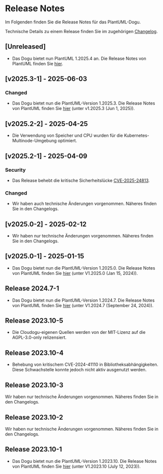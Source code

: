 # Release Notes

Im Folgenden finden Sie die Release Notes für das PlantUML-Dogu. 

Technische Details zu einem Release finden Sie im zugehörigen [Changelog](https://docs.cloudogu.com/de/docs/dogus/plantuml/CHANGELOG/).

## [Unreleased]
* Das Dogu bietet nun PlantUML 1.2025.4 an. Die Release Notes von PlantUML finden Sie [hier](https://plantuml.com/en/changes).

## [v2025.3-1] - 2025-06-03
### Changed
* Das Dogu bietet nun die PlantUML-Version 1.2025.3. Die Release Notes von PlantUML finden Sie [hier](https://plantuml.com/en/changes) (unter v1.2025.3 (Jun 1, 2025)).

## [v2025.2-2] - 2025-04-25
* Die Verwendung von Speicher und CPU wurden für die Kubernetes-Multinode-Umgebung optimiert.

## [v2025.2-1] - 2025-04-09
### Security
* Das Release behebt die kritische Sicherheitslücke [CVE-2025-24813](https://nvd.nist.gov/vuln/detail/CVE-2025-24813).
### Changed
* Wir haben auch technische Änderungen vorgenommen. Näheres finden Sie in den Changelogs.

## [v2025.0-2] - 2025-02-12
* Wir haben nur technische Änderungen vorgenommen. Näheres finden Sie in den Changelogs.

## [v2025.0-1] - 2025-01-15
* Das Dogu bietet nun die PlantUML-Version 1.2025.0. Die Release Notes von PlantUML finden Sie [hier](https://plantuml.com/en/changes) (unter V1.2025.0 (Jan 15, 2024)).

## Release 2024.7-1

* Das Dogu bietet nun die PlantUML-Version 1.2024.7. Die Release Notes von PlantUML finden Sie [hier](https://plantuml.com/en/changes) (unter V1.2024.7 (September 24, 2024)).
## Release 2023.10-5

* Die Cloudogu-eigenen Quellen werden von der MIT-Lizenz auf die AGPL-3.0-only relizensiert.

## Release 2023.10-4

* Behebung von kritischem CVE-2024-41110 in Bibliotheksabhängigkeiten. Diese Schwachstelle konnte jedoch nicht aktiv ausgenutzt werden.

## Release 2023.10-3

Wir haben nur technische Änderungen vorgenommen. Näheres finden Sie in den Changelogs.

## Release 2023.10-2

Wir haben nur technische Änderungen vorgenommen. Näheres finden Sie in den Changelogs.

## Release 2023.10-1

* Das Dogu bietet nun die PlantUML-Version 1.2023.10. Die Release Notes von PlantUML finden Sie [hier](https://plantuml.com/en/changes) (unter V1.2023.10 (July 12, 2023)).
